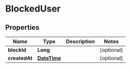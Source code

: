 
# BlockedUser

## Properties
Name | Type | Description | Notes
------------ | ------------- | ------------- | -------------
**blockId** | **Long** |  |  [optional]
**createdAt** | [**DateTime**](DateTime.md) |  |  [optional]



